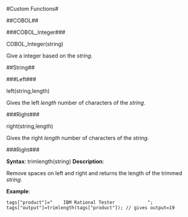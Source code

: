 #Custom Functions#

##COBOL##

###COBOL_Integer###

COBOL_Integer(string)

Give a integer based on the _string_.

##String##

###Left###

left(string,length)

Gives the left _length_ number of characters of the _string_.

###Right###

right(string,length)

Gives the right _length_ number of characters of the _string_.

###Right###

__Syntax__: trimlength(string)
__Description__:

Remove spaces on left and right and returns the length of the trimmed _string_.

__Example__:

`
tags["product"]="    IBM Rational Tester            ";
tags["output"]=trimlength(tags["product"]);
// gives output=19
`



